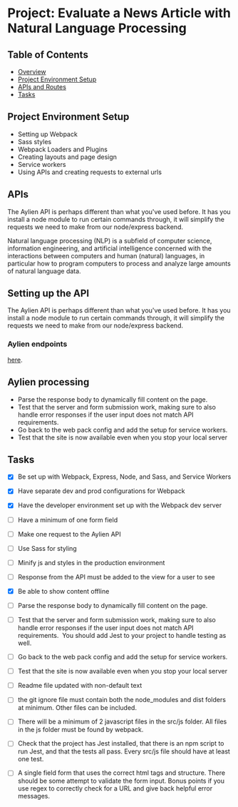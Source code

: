 # Project: Evaluate a News Article with Natural Language Processing

## Table of Contents

* [Overview](#overview)
* [Project Environment Setup](#project)
* [APIs and Routes](#api)
* [Tasks](#tasks)

## Project Environment Setup

- Setting up Webpack
- Sass styles
- Webpack Loaders and Plugins
- Creating layouts and page design
- Service workers
- Using APIs and creating requests to external urls

## APIs

The Aylien API is perhaps different than what you've used before. It has you install a node module to run certain commands through, it will simplify the requests we need to make from our node/express backend.

Natural language processing (NLP) is a subfield of computer science, information engineering, and artificial intelligence
concerned with the interactions between computers and human (natural) languages, in particular how to program computers to
process and analyze large amounts of natural language data.

## Setting up the API

The Aylien API is perhaps different than what you've used before. It has you install a node module to run certain commands through, it will simplify the requests we need to make from our node/express backend.

### Aylien endpoints

[here](https://docs.aylien.com/textapi/endpoints/#api-endpoints).

## Aylien processing

- Parse the response body to dynamically fill content on the page.
- Test that the server and form submission work, making sure to also handle error responses if the user input does not match API requirements.
- Go back to the web pack config and add the setup for service workers.
- Test that the site is now available even when you stop your local server

## Tasks

- [x] Be set up with Webpack, Express, Node, and Sass, and Service Workers

- [x] Have separate dev and prod configurations for Webpack

- [x] Have the developer environment set up with the Webpack dev server

- [ ] Have a minimum of one form field

- [ ] Make one request to the Aylien API

- [ ] Use Sass for styling

- [ ] Minify js and styles in the production environment

- [ ] Response from the API must be added to the view for a user to see 

- [x] Be able to show content offline

- [ ] Parse the response body to dynamically fill content on the page.

- [ ] Test that the server and form submission work, making sure to also handle error responses if the user input does not match API requirements.  You should add Jest to your project to handle testing as well.

- [ ] Go back to the web pack config and add the setup for service workers.

- [ ] Test that the site is now available even when you stop your local server

- [ ] Readme file updated with non-default text

- [ ] the git ignore file must contain both the node_modules and dist folders at minimum. Other files can be included.

- [ ] There will be a minimum of 2 javascript files in the src/js folder. All files in the js folder must be found by webpack.

- [ ] Check that the project has Jest installed, that there is an npm script to run Jest, and that the tests all pass. Every src/js file should have at least one test.

- [ ] A single field form that uses the correct html tags and structure. There should be some attempt to validate the form input. Bonus points if you use regex to correctly check for a URL and give back helpful error messages.

